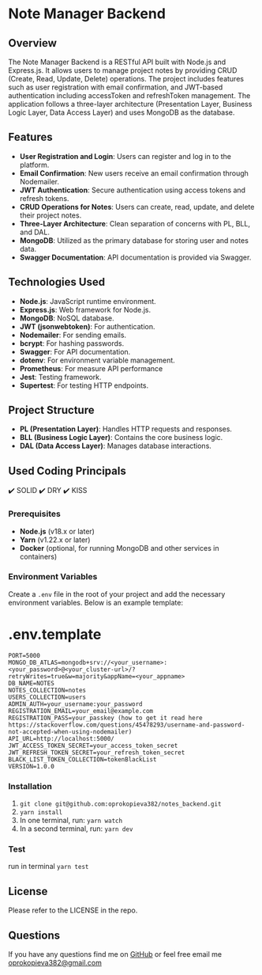 # Note Manager Backend

## Overview

The Note Manager Backend is a RESTful API built with Node.js and Express.js. It allows users to manage project notes by providing CRUD (Create, Read, Update, Delete) operations. The project includes features such as user registration with email confirmation, and JWT-based authentication including accessToken and refreshToken management. The application follows a three-layer architecture (Presentation Layer, Business Logic Layer, Data Access Layer) and uses MongoDB as the database.

## Features

- **User Registration and Login**: Users can register and log in to the platform.
- **Email Confirmation**: New users receive an email confirmation through Nodemailer.
- **JWT Authentication**: Secure authentication using access tokens and refresh tokens.
- **CRUD Operations for Notes**: Users can create, read, update, and delete their project notes.
- **Three-Layer Architecture**: Clean separation of concerns with PL, BLL, and DAL.
- **MongoDB**: Utilized as the primary database for storing user and notes data.
- **Swagger Documentation**: API documentation is provided via Swagger.

## Technologies Used

- **Node.js**: JavaScript runtime environment.
- **Express.js**: Web framework for Node.js.
- **MongoDB**: NoSQL database.
- **JWT (jsonwebtoken)**: For authentication.
- **Nodemailer**: For sending emails.
- **bcrypt**: For hashing passwords.
- **Swagger**: For API documentation.
- **dotenv**: For environment variable management.
- **Prometheus**: For measure API performance
- **Jest**: Testing framework.
- **Supertest**: For testing HTTP endpoints.

## Project Structure

- **PL (Presentation Layer)**: Handles HTTP requests and responses.
- **BLL (Business Logic Layer)**: Contains the core business logic.
- **DAL (Data Access Layer)**: Manages database interactions.

## Used Coding Principals
✔️ SOLID
✔️ DRY
✔️ KISS

### Prerequisites

- **Node.js** (v18.x or later)
- **Yarn** (v1.22.x or later)
- **Docker** (optional, for running MongoDB and other services in containers)

### Environment Variables

Create a `.env` file in the root of your project and add the necessary environment variables. Below is an example template:

# .env.template
```plaintext
PORT=5000
MONGO_DB_ATLAS=mongodb+srv://<your_username>:<your_password>@<your_cluster-url>/?retryWrites=true&w=majority&appName=<your_appname>
DB_NAME=NOTES
NOTES_COLLECTION=notes
USERS_COLLECTION=users
ADMIN_AUTH=your_username:your_password
REGISTRATION_EMAIL=your_email@example.com
REGISTRATION_PASS=your_passkey (how to get it read here https://stackoverflow.com/questions/45478293/username-and-password-not-accepted-when-using-nodemailer)
API_URL=http://localhost:5000/
JWT_ACCESS_TOKEN_SECRET=your_access_token_secret
JWT_REFRESH_TOKEN_SECRET=your_refresh_token_secret
BLACK_LIST_TOKEN_COLLECTION=tokenBlackList
VERSION=1.0.0
```
### Installation
1. `git clone git@github.com:oprokopieva382/notes_backend.git`
2. `yarn install`
3. In one terminal, run: `yarn watch`
4. In a second terminal, run: `yarn dev`

### Test
run in terminal `yarn test`

## License
Please refer to the LICENSE in the repo.

## Questions
If you have any questions find me on [GitHub](https://github.com/oprokopieva382) or feel free email me oprokopieva382@gmail.com